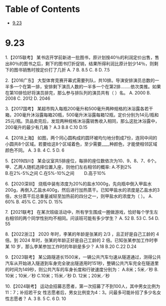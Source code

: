 # Table of Contents

* [9.23](#923)


# 9.23



1.【2015联考】
某书店开学前新进一批图书，原计划按40％的利润定价出售，售出80％的图书之后，剩下的图书打折促销，结果所得利润比原计划少14％，则剩下的图书销售时按定价打了几折 
A. 7 
B. 8.5 
C. 8 
D. 7.5

2.【2016广东】
大型体育竞赛开幕式需要列队，共10排。导演安排演员总数的一半多一个在第一排，安排剩下演员人数的一半多一个在第2排……..依次类推。如果在第10排恰好将演员排完，那么参与排队列的演员共有（ ）名。 
A. 2000 
B. 2008 
C. 2012 
D. 2046

3.【2017国考】
某超市购入每瓶200毫升和500毫升两种规格的沐浴露各若干箱，200毫升沐浴露每箱20瓶，500毫升沐浴露每箱12瓶，定价分别为14元/瓶和25元/瓶。货品卖完后，发现两种规格沐浴露销售收入相同，那么这批沐浴露中，200毫升的最少有几箱？
A.3 
B.8 
C.10 
D.15 

4.【2018上海】
如图，两个同心圆构成的圆环被均匀地分割成7份，连同中间的小圆共8个区域。若要给这8个区域着色，至少需要____种颜色，才能使相邻区域颜色不同。 
A. 3 
B. 4 
C. 5 
D. 6


5.【2019四川】
某会议室共5排座位，每排的座位数依次为10、9、8、7、6个。甲、乙两人随机选择位置入座，则他们左右相邻的概率:
A.不到2%　　            
B.在2%-5%之间
C.在5%-10%之间　　
D.高于10%

6.【2020深圳】
烧瓶中装有浓度为20%的盐水1000g，先向瓶中倒入甲盐水200g，再倒入乙盐水400g，然后进行加热蒸干。已知甲盐水的浓度是乙盐水的3倍，水分蒸干后总重量减轻至加热前的四分之一，则甲盐水的浓度为（ ）。 
A. 60% 
B. 45% 
C. 20% 
D. 15%

7.【2021联考】
在某次班级活动中，所有学生围成一圈做游戏，恰好每个学生左右相邻的两个同学性别均不相同。问该班可能有多少学生？ 
A. 52 
B. 53 
C. 54 
D. 55 

8.【2022浙江】
2020 年时，李某的年龄是张某的 2/3 ，且正好是自己工龄的 4 倍。到 2024 年时，张某的年龄正好是自己工龄的 2 倍。已知张某参加工作时李某 10 岁，那么李某参加工作时的年龄是多少？ 
A.18 
B.20 
C.22 
D.24

9.【2023联考】
某公路隧道长1500米，一辆公共汽车匀速从隧道通过，测得公共汽车从开始进入隧道到车身完全驶出隧道用时151秒，整辆公共汽车完全在隧道里的时间为149秒，则公共汽车的车身长度和行驶速度分别为： 
A.8米；5米／秒 
B. 10米；10米／秒 
C.10米；15米／秒 
D. 12米；20米／秒

10.【2024联考】
运动会招募志愿者，第一次招募了不到100人，其中男女比例为11：7；补招若干女 
性志愿者后，男女比例变为4：3。问最多可能补招了多少名女性志愿者？ 
A. 3 
B. 5 
C. 6 
D. 10
